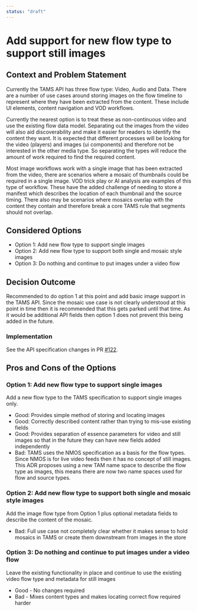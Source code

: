 ```yaml
---
status: "draft"
---
```

# Add support for new flow type to support still images  

## Context and Problem Statement

Currently the TAMS API has three flow type: Video, Audio and Data.  There are a number of use cases around storing images on the flow timeline to represent where they have been extracted from the content.  These include UI elements, content navigation and VOD workflows.

Currently the nearest option is to treat these as non-continuous video and use the existing flow data model.  Separating out the images from the video will also aid discoverability and make it easier for readers to identify the content they want.  It is expected that different processes will be looking for the video (players) and images (ui components) and therefore not be interested in the other media type.  So separating the types will reduce the amount of work required to find the required content.

Most image workflows work with a single image that has been extracted from the video, there are scenarios where a mosaic of thumbnails could be required in a single image.  VOD trick play or AI analysis are examples of this type of workflow.  These have the added challenge of needing to store a manifest which describes the location of each thumbnail and the source timing.  There also may be scenarios where mosaics overlap with the content they contain and therefore break a core TAMS rule that segments should not overlap.

## Considered Options

- Option 1: Add new flow type to support single images
- Option 2: Add new flow type to support both single and mosaic style images
- Option 3: Do nothing and continue to put images under a video flow

## Decision Outcome

Recommended to do option 1 at this point and add basic image support in the TAMS API.  Since the mosaic use case is not clearly understood at this point in time then it is recommended that this gets parked until that time.  As it would be additional API fields then option 1 does not prevent this being added in the future.

### Implementation

See the API specification changes in PR [#122](https://github.com/bbc/tams/pull/122).

## Pros and Cons of the Options

### Option 1: Add new flow type to support single images

Add a new flow type to the TAMS specification to support single images only.

- Good: Provides simple method of storing and locating images
- Good: Correctly described content rather than trying to mis-use existing fields
- Good: Provides separation of essence parameters for video and still images so that in the future they can have new fields added independently
- Bad: TAMS uses the NMOS specification as a basis for the flow types.  Since NMOS is for live video feeds then it has no concept of still images.  This ADR proposes using a new TAM name space to describe the flow type as images, this means there are now two name spaces used for flow and source types.

### Option 2: Add new flow type to support both single and mosaic style images

Add the image flow type from Option 1 plus optional metadata fields to describe the content of the mosaic.

- Bad: Full use case not completely clear whether it makes sense to hold mosaics in TAMS or create them downstream from images in the store

### Option 3: Do nothing and continue to put images under a video flow

Leave the existing functionality in place and continue to use the existing video flow type and metadata for still images

- Good - No changes required
- Bad - Mixes content types and makes locating correct flow required harder

